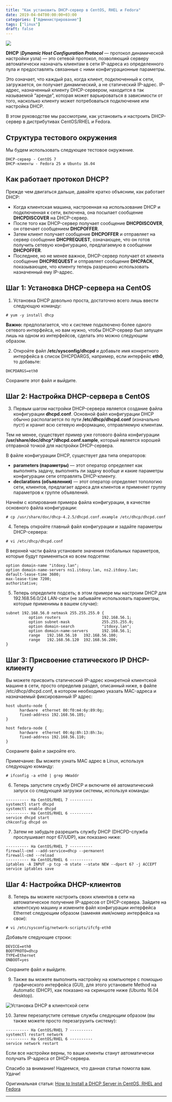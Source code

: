 ```yaml
---
title: "Как установить DHCP-сервер в CentOS, RHEL и Fedora"
date: 2019-04-04T00:00:00+03:00
categories: ["Администрирование"]
tags: ["linux"]
draft: false
---
```


![](/posts/как-установить-dhcp-сервер-в-centos-rhel-и-fedora/shapka1.jpg)

**DHCP** (**_Dynamic Host Configuration Protocol_** — протокол динамической настройки узла) — это сетевой протокол, позволяющий серверу автоматически назначать клиентам в сети IP-адреса из определенного пула и предоставлять связанные с ними конфигурационные параметры.

Это означает, что каждый раз, когда клиент, подключенный к сети, загружается, он получает динамический, а не статический IP-адрес. IP-адрес, назначенный клиенту DHCP-сервером, находится в так называемой “аренде”, которая может варьироваться в зависимости от того, насколько клиенту может потребоваться подключение или настройка DHCP.

В этом руководстве мы рассмотрим, как установить и настроить DHCP-сервер в дистрибутивах CentOS/RHEL и Fedora.

## Структура тестового окружения

Мы будем использовать следующее тестовое окружение.

```
DHCP-сервер - CentOS 7
DHCP-клиенты - Fedora 25 и Ubuntu 16.04
```

## Как работает протокол DHCP?

Прежде чем двигаться дальше, давайте кратко объясним, как работает DHCP:

- Когда клиентская машина, настроенная на использование DHCP и подключенная к сети, включена, она посылает сообщение **DHCPDISCOVER** на DHCP-сервер.
- После того как DHCP-сервер получает сообщение **DHCPDISCOVER**, он отвечает сообщением **DHCPOFFER**.
- Затем клиент получает сообщение **DHCPOFFER** и отправляет на сервер сообщение **DHCPREQUEST**, означающее, что он готов получить сетевую конфигурацию, предлагаемую в сообщении **DHCPOFFER**.
- Последнее, но не менее важное, DHCP-сервер получает от клиента сообщение **DHCPREQUEST** и отправляет сообщение **DHCPACK**, показывающее, что клиенту теперь разрешено использовать назначенный ему IP-адрес.

## Шаг 1: Установка DHCP-сервера на CentOS

1. Установка DHCP довольно проста, достаточно всего лишь ввести следующую команду:

`# yum -y install dhcp`

**Важно:** предполагается, что к системе подключено более одного сетевого интерфейса, но вам нужно, чтобы DHCP-сервер был запущен лишь на одном из интерфейсов, сделать это можно следующим образом.

2. Откройте файл **/etc/sysconfig/dhcpd** и добавьте имя конкретного интерфейса в список DHCPDARGS, например, если интерфейс **eth0**, то добавьте:

`DHCPDARGS=eth0`

Сохраните этот файл и выйдите.

## Шаг 2: Настройка DHCP-сервера в CentOS

3. Первым шагом настройки DHCP-сервера является создание файла конфигурации **dhcpd.conf**. Основной файл конфигурации DHCP обычно располагается по пути **/etc/dhcp/dhcpd.conf** (изначально пуст) и хранит всю сетевую информацию, отправляемую клиентам.

Тем не менее, существует пример уже готового файла конфигурации **/usr/share/doc/dhcp\*/dhcpd.conf.sample**, который является хорошей отправной точкой для настройки DHCP-сервера.

В файле конфигурации DHCP, существует два типа операторов:

- **parameters (параметры)** — этот оператор определяет как выполнять задачу, выполнять ли задачу вообще и какие параметры конфигурации сети отправлять DHCP-клиенту.
- **declarations (объявления)** — этот оператор определяет топологию сети, клиентов, предлагает адреса для клиентов и применяет группу параметров к группе объявлений.

Начнём с копирования примера файла конфигурации, в качестве основного файла конфигурации:

`# cp /usr/share/doc/dhcp-4.2.5/dhcpd.conf.example /etc/dhcp/dhcpd.conf`

4. Теперь откройте главный файл конфигурации и задайте параметры DHCP-сервера:

`# vi /etc/dhcp/dhcpd.conf`

В верхней части файла установите значения глобальных параметров, которые будут применяться ко всем подсетям:

```
option domain-name "itdoxy.lan";
option domain-name-servers ns1.itdoxy.lan, ns2.itdoxy.lan;
default-lease-time 3600;
max-lease-time 7200;
authoritative;
```

5. Теперь определите подсеть; в этом примере мы настроим DHCP для 192.168.56.0/24 LAN-сети (не забывайте использовать параметры, которые применимы в вашем случае):

```
subnet 192.168.56.0 netmask 255.255.255.0 {
          option routers                  192.168.56.1;
          option subnet-mask              255.255.255.0;
          option domain-search            "itdoxy.lan";
          option domain-name-servers      192.168.56.1;
          range   192.168.56.10   192.168.56.100;
          range   192.168.56.120  192.168.56.200;
}
```

## Шаг 3: Присвоение статического IP DHCP-клиенту

Вы можете присвоить статический IP-адрес конкретной клиентской машине в сети, просто определив раздел, описанный ниже, в файле /etc/dhcp/dhcpd.conf, в котором необходимо указать MAC-адреса и назначаемый фиксированный IP адрес:

```
host ubuntu-node {
      hardware  ethernet 00:f0:m4:6y:89:0g;
      fixed-address 192.168.56.105;
}

host fedora-node {
      hardware  ethernet 00:4g:8h:13:8h:3a;
      fixed-address 192.168.56.110;
}
```

Сохраните файл и закройте его.

Примечание: Вы можете узнать MAC адрес в Linux, используя следующую команду:

`# ifconfig -a eth0 | grep HWaddr`

6. Теперь запустите службу DHCP и включите её автоматический запуск со следующей загрузки системы, используя команды:

```
---------- На CentOS/RHEL 7 ----------
systemctl start dhcpd
systemctl enable dhcpd
---------- На CentOS/RHEL 6 ----------
service dhcpd start
chkconfig dhcpd on
```

7. Затем не забудьте разрешить службу DHCP (DHCPD-служба прослушивает порт 67/UDP), как показано ниже:

```
---------- На CentOS/RHEL 7 ----------
firewall-cmd --add-service=dhcp --permanent
firewall-cmd --reload
---------- На CentOS/RHEL 6 ----------
iptables -A INPUT -p tcp -m state --state NEW --dport 67 -j ACCEPT
service iptables save
```

## Шаг 4: Настройка DHCP-клиентов

8. Теперь вы можете настроить своих клиентов в сети на автоматическое получение IP-адресов от DHCP-сервера. Зайдите на клиентскую машину и измените файл конфигурации интерфейса Ethernet следующим образом (заменяя имя/номер интерфейса на свои):

`# vi /etc/sysconfig/network-scripts/ifcfg-eth0`

Добавьте следующие строки:

```
DEVICE=eth0
BOOTPROTO=dhcp
TYPE=Ethernet
ONBOOT=yes
```

Сохраните файл и выйдите.

9. Также вы можете выполнить настройку на компьютере с помощью графического интерфейса (GUI), для этого установите Method на Automatic (DHCP), как показано на скриншоте ниже (Ubuntu 16.04 desktop).

![Установка DHCP в клиентской сети](https://www.tecmint.com/wp-content/uploads/2017/03/Set-DHCP-in-Client-Network.png)

10. Затем перезапустите сетевые службы следующим образом (вы также можете просто перезагрузить систему):

```
---------- На CentOS/RHEL 7 ----------
systemctl restart network
---------- На CentOS/RHEL 6 ----------
service network restart
```

Если все настройки верны, то ваши клиенты станут автоматически получать IP-адреса от DHCP-сервера.

Спасибо за внимание! Надеемся, что данная статья помогла вам. Удачи!

Оригинальная статья: [How to Install a DHCP Server in CentOS, RHEL and Fedora](https://www.tecmint.com/install-dhcp-server-in-centos-rhel-fedora/)
********
